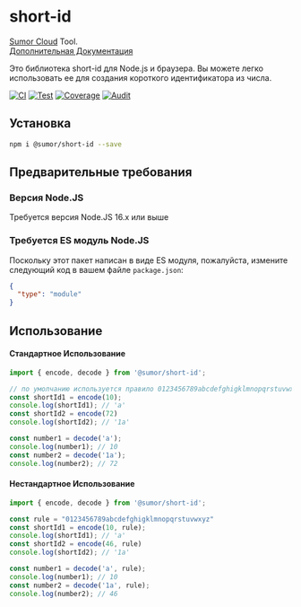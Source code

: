 # short-id

[Sumor Cloud](https://sumor.cloud) Tool.  
[Дополнительная Документация](https://sumor.cloud)

Это библиотека short-id для Node.js и браузера.
Вы можете легко использовать ее для создания короткого идентификатора из числа.

[![CI](https://github.com/sumor-cloud/short-id/actions/workflows/ci.yml/badge.svg)](https://github.com/sumor-cloud/short-id/actions/workflows/ci.yml)
[![Test](https://github.com/sumor-cloud/short-id/actions/workflows/ut.yml/badge.svg)](https://github.com/sumor-cloud/short-id/actions/workflows/ut.yml)
[![Coverage](https://github.com/sumor-cloud/short-id/actions/workflows/coverage.yml/badge.svg)](https://github.com/sumor-cloud/short-id/actions/workflows/coverage.yml)
[![Audit](https://github.com/sumor-cloud/short-id/actions/workflows/audit.yml/badge.svg)](https://github.com/sumor-cloud/short-id/actions/workflows/audit.yml)

## Установка

```bash
npm i @sumor/short-id --save
```

## Предварительные требования

### Версия Node.JS

Требуется версия Node.JS 16.x или выше

### Требуется ES модуль Node.JS

Поскольку этот пакет написан в виде ES модуля,
пожалуйста, измените следующий код в вашем файле `package.json`:

```json
{
  "type": "module"
}
```

## Использование

#### Стандартное Использование
```js
import { encode, decode } from '@sumor/short-id';

// по умолчанию используется правило 0123456789abcdefghigklmnopqrstuvwxyzABCDEFGHIGKLMNOPQRSTUVWXYZ
const shortId1 = encode(10);
console.log(shortId1); // 'a'
const shortId2 = encode(72)
console.log(shortId2); // '1a'

const number1 = decode('a');
console.log(number1); // 10
const number2 = decode('1a');
console.log(number2); // 72
```

#### Нестандартное Использование
```js
import { encode, decode } from '@sumor/short-id';

const rule = "0123456789abcdefghigklmnopqrstuvwxyz"
const shortId1 = encode(10, rule);
console.log(shortId1); // 'a'
const shortId2 = encode(46, rule)
console.log(shortId2); // '1a'

const number1 = decode('a', rule);
console.log(number1); // 10
const number2 = decode('1a', rule);
console.log(number2); // 46

```